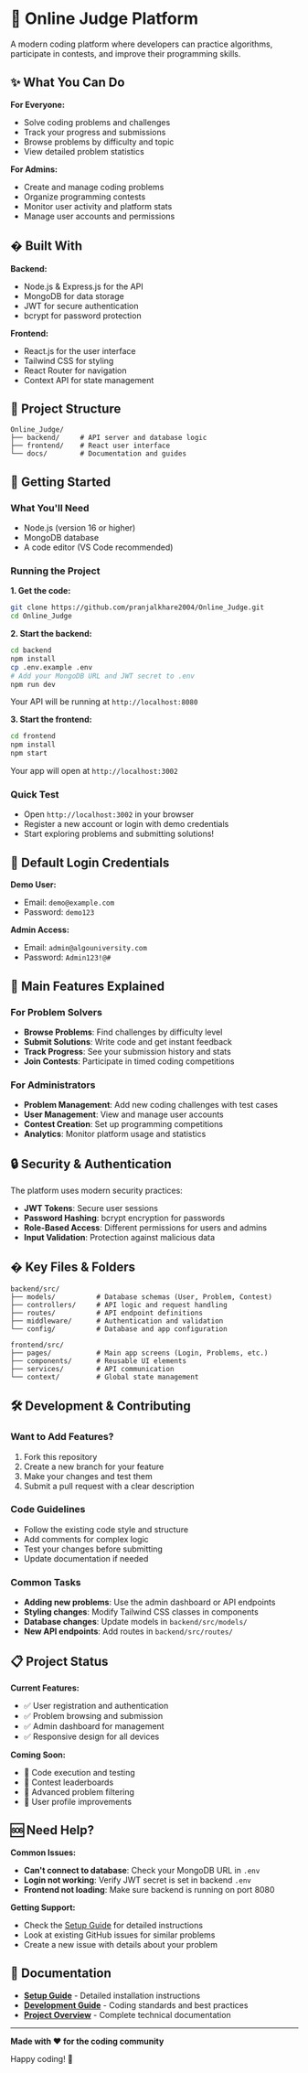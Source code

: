 # 🚀 Online Judge Platform

A modern coding platform where developers can practice algorithms, participate in contests, and improve their programming skills.

## ✨ What You Can Do

**For Everyone:**
- Solve coding problems and challenges
- Track your progress and submissions
- Browse problems by difficulty and topic
- View detailed problem statistics

**For Admins:**
- Create and manage coding problems
- Organize programming contests
- Monitor user activity and platform stats
- Manage user accounts and permissions

## �️ Built With

**Backend:**
- Node.js & Express.js for the API
- MongoDB for data storage
- JWT for secure authentication
- bcrypt for password protection

**Frontend:**
- React.js for the user interface
- Tailwind CSS for styling
- React Router for navigation
- Context API for state management

## 📁 Project Structure

```
Online_Judge/
├── backend/     # API server and database logic
├── frontend/    # React user interface
└── docs/        # Documentation and guides
```

## 🚀 Getting Started

### What You'll Need
- Node.js (version 16 or higher)
- MongoDB database
- A code editor (VS Code recommended)

### Running the Project

**1. Get the code:**
```bash
git clone https://github.com/pranjalkhare2004/Online_Judge.git
cd Online_Judge
```

**2. Start the backend:**
```bash
cd backend
npm install
cp .env.example .env
# Add your MongoDB URL and JWT secret to .env
npm run dev
```
Your API will be running at `http://localhost:8080`

**3. Start the frontend:**
```bash
cd frontend
npm install
npm start
```
Your app will open at `http://localhost:3002`

### Quick Test
- Open `http://localhost:3002` in your browser
- Register a new account or login with demo credentials
- Start exploring problems and submitting solutions!

## 🔑 Default Login Credentials

**Demo User:**
- Email: `demo@example.com`
- Password: `demo123`

**Admin Access:**
- Email: `admin@algouniversity.com` 
- Password: `Admin123!@#`

## 📖 Main Features Explained

### For Problem Solvers
- **Browse Problems**: Find challenges by difficulty level
- **Submit Solutions**: Write code and get instant feedback
- **Track Progress**: See your submission history and stats
- **Join Contests**: Participate in timed coding competitions

### For Administrators
- **Problem Management**: Add new coding challenges with test cases
- **User Management**: View and manage user accounts
- **Contest Creation**: Set up programming competitions
- **Analytics**: Monitor platform usage and statistics

## 🔒 Security & Authentication

The platform uses modern security practices:
- **JWT Tokens**: Secure user sessions
- **Password Hashing**: bcrypt encryption for passwords
- **Role-Based Access**: Different permissions for users and admins
- **Input Validation**: Protection against malicious data

## � Key Files & Folders

```
backend/src/
├── models/          # Database schemas (User, Problem, Contest)
├── controllers/     # API logic and request handling
├── routes/          # API endpoint definitions
├── middleware/      # Authentication and validation
└── config/          # Database and app configuration

frontend/src/
├── pages/           # Main app screens (Login, Problems, etc.)
├── components/      # Reusable UI elements
├── services/        # API communication
└── context/         # Global state management
```

## 🛠️ Development & Contributing

### Want to Add Features?
1. Fork this repository
2. Create a new branch for your feature
3. Make your changes and test them
4. Submit a pull request with a clear description

### Code Guidelines
- Follow the existing code style and structure
- Add comments for complex logic
- Test your changes before submitting
- Update documentation if needed

### Common Tasks
- **Adding new problems**: Use the admin dashboard or API endpoints
- **Styling changes**: Modify Tailwind CSS classes in components
- **Database changes**: Update models in `backend/src/models/`
- **New API endpoints**: Add routes in `backend/src/routes/`

## 📋 Project Status

**Current Features:**
- ✅ User registration and authentication
- ✅ Problem browsing and submission
- ✅ Admin dashboard for management
- ✅ Responsive design for all devices

**Coming Soon:**
- 🔄 Code execution and testing
- 🔄 Contest leaderboards
- 🔄 Advanced problem filtering
- 🔄 User profile improvements

## 🆘 Need Help?

**Common Issues:**
- **Can't connect to database**: Check your MongoDB URL in `.env`
- **Login not working**: Verify JWT secret is set in backend `.env`
- **Frontend not loading**: Make sure backend is running on port 8080

**Getting Support:**
- Check the [Setup Guide](SETUP_GUIDE.md) for detailed instructions
- Look at existing GitHub issues for similar problems
- Create a new issue with details about your problem

## 📄 Documentation

- **[Setup Guide](SETUP_GUIDE.md)** - Detailed installation instructions
- **[Development Guide](DEVELOPMENT_GUIDE.md)** - Coding standards and best practices
- **[Project Overview](PROJECT_OVERVIEW.md)** - Complete technical documentation

---

**Made with ❤️ for the coding community**

Happy coding! 🎉